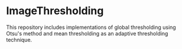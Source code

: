 # ImageThresholding
This repository includes implementations of global thresholding using Otsu's method and mean thresholding as an adaptive thresholding technique.
